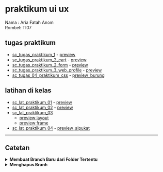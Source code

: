# praktikum ui ux
Nama  : Aria Fatah Anom \
Rombel: TI07

## tugas praktikum
- [sc_tugas_praktikum_1](./praktikum_01) - [preview](https://ariaf.my.id/praktikum_uiux/01_praktikum_cv)
- [sc_tugas_praktikum_2_cart](./praktikum_02_cart) - [preview](https://ariaf.my.id/praktikum_uiux/02_praktikum_cart)
- [sc_tugas_praktikum_2_form](./praktikum_02_form) - [preview](https://ariaf.my.id/praktikum_uiux/02_praktikum_form)
- [sc_tugas_praktikum_3_web_profile](./praktikum_03_web_profile) - [preview](https://ariaf.my.id/praktikum_uiux/03_praktikum_web_profile)
- [sc_tugas_04_praktikum_css](./04_praktikum_css) - [preview_burung](https://ariaf.my.id/praktikum_uiux/04_praktikum_css/burung.html)

## latihan di kelas
- [sc_lat_praktikum_01](./main/latihan/01) - [preview](https://ariaf.my.id/praktikum_uiux/latihan/01)
- [sc_lat_praktikum_02](./main/latihan/02) - [preview](https://ariaf.my.id/praktikum_uiux/latihan/02)
- [sc_lat_praktikum_03](./main/latihan/03)
  - [preview layout](https://ariaf.my.id/praktikum_uiux/latihan/03/)
  - [preview frame](https://ariaf.my.id/praktikum_uiux/latihan/03/home.html)
- [sc_lat_praktikum_04](./latihan/04/alpukat.html) - [preview_alpukat](https://ariaf.my.id/praktikum_uiux/latihan/04/alpukat.html)

---

## Catetan

<details>
<summary><b>Membuat Branch Baru dari Folder Tertentu</b></summary>

```bash
# clone repo bersih
git clone https://github.com/ariafatah0711/praktikum_uiux.git tugas_clean
cd tugas_clean

# pastikan di main
git checkout main

# filter repo jadi hanya folder 01_praktikum_cv
git filter-repo --subdirectory-filter 01_praktikum_cv --force

# buat branch baru dari hasil filter
git checkout -b praktikum_01

# tambahkan lagi remote
git remote add origin https://github.com/ariafatah0711/praktikum_uiux.git

# push branch hasil filter ke GitHub
git push -u origin praktikum_01 --force

# keluar dari folder dan hapus repo lokal
cd ..
Remove-Item -Recurse -Force .\tugas_clean
```

</details>

<details>
<summary><b>Menghapus Branh</b></summary>

```bash
git checkout main
git branch -D praktikum_01
git push origin --delete praktikum_01
```

</details>
